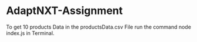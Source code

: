 # AdaptNXT-Assignment

To get 10 products Data in the productsData.csv File run the command node index.js in Terminal.
